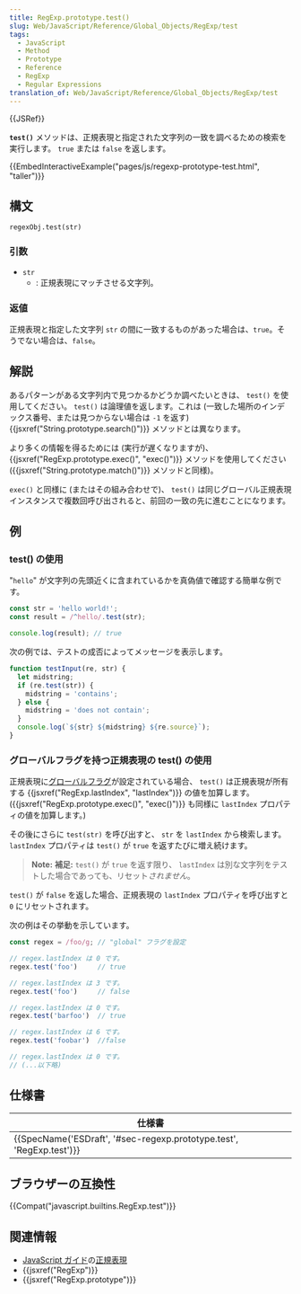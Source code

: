 ```yaml
---
title: RegExp.prototype.test()
slug: Web/JavaScript/Reference/Global_Objects/RegExp/test
tags:
  - JavaScript
  - Method
  - Prototype
  - Reference
  - RegExp
  - Regular Expressions
translation_of: Web/JavaScript/Reference/Global_Objects/RegExp/test
---
```

{{JSRef}}

**`test()`** メソッドは、正規表現と指定された文字列の一致を調べるための検索を実行します。 `true` または `false` を返します。

{{EmbedInteractiveExample("pages/js/regexp-prototype-test.html", "taller")}}

## 構文

```
regexObj.test(str)
```

### 引数

- `str`
  - : 正規表現にマッチさせる文字列。

### 返値

正規表現と指定した文字列 `str` の間に一致するものがあった場合は、`true`。そうでない場合は、`false`。

## 解説

あるパターンがある文字列内で見つかるかどうか調べたいときは、 `test()` を使用してください。 `test()` は論理値を返します。これは (一致した場所のインデックス番号、または見つからない場合は `-1` を返す) {{jsxref("String.prototype.search()")}} メソッドとは異なります。

より多くの情報を得るためには (実行が遅くなりますが)、 {{jsxref("RegExp.prototype.exec()", "exec()")}} メソッドを使用してください ({{jsxref("String.prototype.match()")}} メソッドと同様)。

`exec()` と同様に (またはその組み合わせで)、 `test()` は同じグローバル正規表現インスタンスで複数回呼び出されると、前回の一致の先に進むことになります。

## 例

### test() の使用

"`hello`" が文字列の先頭近くに含まれているかを真偽値で確認する簡単な例です。

```js
const str = 'hello world!';
const result = /^hello/.test(str);

console.log(result); // true
```

次の例では、テストの成否によってメッセージを表示します。

```js
function testInput(re, str) {
  let midstring;
  if (re.test(str)) {
    midstring = 'contains';
  } else {
    midstring = 'does not contain';
  }
  console.log(`${str} ${midstring} ${re.source}`);
}
```

### グローバルフラグを持つ正規表現の test() の使用

正規表現に[グローバルフラグ](/ja/docs/Web/JavaScript/Guide/Regular_Expressions#Advanced_searching_with_flags_2)が設定されている場合、 `test()` は正規表現が所有する {{jsxref("RegExp.lastIndex", "lastIndex")}} の値を加算します。 ({{jsxref("RegExp.prototype.exec()", "exec()")}} も同様に `lastIndex` プロパティの値を加算します。)

その後にさらに `test(str)` を呼び出すと、 `str` を `lastIndex` から検索します。 `lastIndex` プロパティは `test()` が `true` を返すたびに増え続けます。

> **Note:** **補足:** `test()` が `true` を返す限り、 `lastIndex` は別な文字列をテストした場合であっても、リセット*されません*。

`test()` が `false` を返した場合、正規表現の `lastIndex` プロパティを呼び出すと `0` にリセットされます。

次の例はその挙動を示しています。

```js
const regex = /foo/g; // "global" フラグを設定

// regex.lastIndex は 0 です。
regex.test('foo')     // true

// regex.lastIndex は 3 です。
regex.test('foo')     // false

// regex.lastIndex は 0 です。
regex.test('barfoo')  // true

// regex.lastIndex は 6 です。
regex.test('foobar')  //false

// regex.lastIndex は 0 です。
// (...以下略)
```

## 仕様書

| 仕様書                                                                                       |
| -------------------------------------------------------------------------------------------- |
| {{SpecName('ESDraft', '#sec-regexp.prototype.test', 'RegExp.test')}} |

## ブラウザーの互換性

{{Compat("javascript.builtins.RegExp.test")}}

## 関連情報

- [JavaScript ガイド](/ja/docs/Web/JavaScript/Guide)の[正規表現](/ja/docs/Web/JavaScript/Guide/Regular_Expressions)
- {{jsxref("RegExp")}}
- {{jsxref("RegExp.prototype")}}
